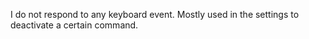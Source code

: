 I do not respond to any keyboard event. Mostly used in the settings to deactivate a certain command.
